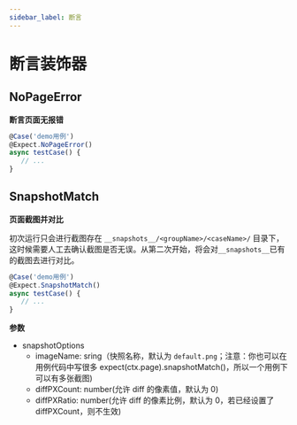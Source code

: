 ```yaml
---
sidebar_label: 断言
---
```


# 断言装饰器

## NoPageError
**断言页面无报错**

```typescript
@Case('demo用例')
@Expect.NoPageError()
async testCase() {
   // ...
}
```

## SnapshotMatch
**页面截图并对比**

初次运行只会进行截图存在 `__snapshots__/<groupName>/<caseName>/` 目录下，这时候需要人工去确认截图是否无误。从第二次开始，将会对`__snapshots__`已有的截图去进行对比。

```typescript
@Case('demo用例')
@Expect.SnapshotMatch()
async testCase() {
   // ...
}
```

**参数**
- snapshotOptions
  - imageName: sring（快照名称，默认为 `default.png`；注意：你也可以在用例代码中写很多 expect(ctx.page).snapshotMatch()，所以一个用例下可以有多张截图)
  - diffPXCount: number(允许 diff 的像素值，默认为 0)
  - diffPXRatio: number(允许 diff 的像素比例，默认为 0，若已经设置了 diffPXCount，则不生效)